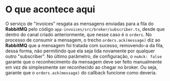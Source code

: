 # O que acontece aqui

O serviço de "invoices" resgata as mensagens enviadas para a fila do **RabbitMQ** pelo código `app-invoices/src/broker/subscriber.ts`, desde que dentro do canal criado anteriormente, que nesse caso é o `orders`.
No processo de consumir a mensagem, o trecho `orders.ack(message)` diz ao **RabbitMQ** que a mensagem foi tratada com sucesso, removendo-a da fila, dessa forma, não permitindo que ela seja lida novamente por qualquer outro "subscriber". No último parâmetro, de configuração, o `noAck: false` garante que o reconhecimento da mensagem deve ser feito manualmente em vez de simplesmente ser reconhecido ao chegar no broker. Ou seja, garante que o `orders.ack(message)` do callback funcione como deveria.

